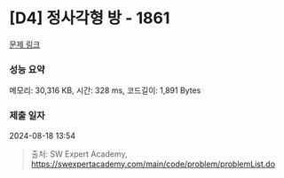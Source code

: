 # [D4] 정사각형 방 - 1861 

[문제 링크](https://swexpertacademy.com/main/code/problem/problemDetail.do?contestProbId=AV5LtJYKDzsDFAXc) 

### 성능 요약

메모리: 30,316 KB, 시간: 328 ms, 코드길이: 1,891 Bytes

### 제출 일자

2024-08-18 13:54



> 출처: SW Expert Academy, https://swexpertacademy.com/main/code/problem/problemList.do